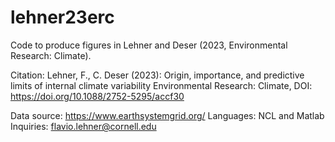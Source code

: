 # lehner23erc
Code to produce figures in Lehner and Deser (2023, Environmental Research: Climate).

Citation:
Lehner, F., C. Deser (2023):
Origin, importance, and predictive limits of internal climate variability
Environmental Research: Climate, DOI: https://doi.org/10.1088/2752-5295/accf30

Data source: https://www.earthsystemgrid.org/
Languages: NCL and Matlab
Inquiries: flavio.lehner@cornell.edu
